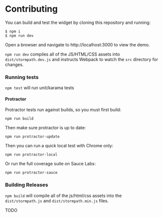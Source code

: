 # Contributing

You can build and test the widget by cloning this repository and running:

```term
$ npm i
$ npm run dev
```

Open a browser and navigate to http://localhost:3000 to view the demo.

`npm run dev` compiles all of the JS/HTML/CSS assets into `dist/stormpath.dev.js` and instructs Webpack to watch the `src` directory for changes.

### Running tests

`npm test` will run unit/karama tests

#### Protractor

Protractor tests run against builds, so you must first build:

`npm run build`

Then make sure protractor is up to date:

`npm run protractor-update`

Then you can run a quick local test with Chrome only:

`npm run protractor-local`

Or run the full coverage suite on Sauce Labs:

`npm run protractor-sauce`

### Building Releases

`npm build` will compile all of the js/html/css assets into the `dist/stormpath.js` and `dist/stormpath.min.js` files.

TODO

